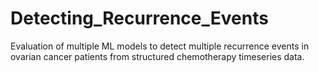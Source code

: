 # Detecting_Recurrence_Events
Evaluation of multiple ML models to detect multiple recurrence events in ovarian cancer patients from structured chemotherapy timeseries data.
